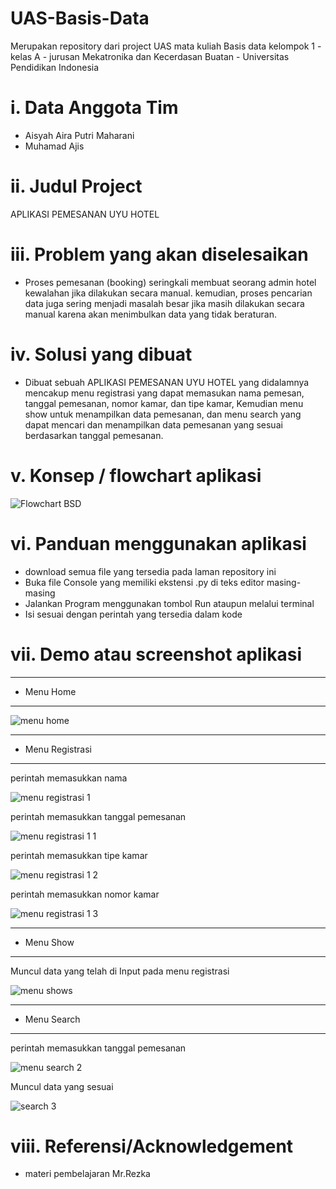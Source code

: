 # UAS-Basis-Data
Merupakan repository dari project UAS mata kuliah Basis data kelompok 1 - kelas A - jurusan Mekatronika dan Kecerdasan Buatan - Universitas Pendidikan Indonesia

# i. Data Anggota Tim
- Aisyah Aira Putri Maharani 
- Muhamad Ajis

# ii.	Judul Project
APLIKASI PEMESANAN UYU HOTEL 

# iii.	Problem yang akan diselesaikan
- Proses pemesanan (booking) seringkali membuat seorang admin hotel kewalahan jika dilakukan secara manual. kemudian, proses pencarian data juga sering menjadi masalah besar jika masih dilakukan secara manual karena akan menimbulkan data yang tidak beraturan. 
 
# iv.	Solusi yang dibuat
- Dibuat sebuah APLIKASI PEMESANAN UYU HOTEL yang didalamnya mencakup menu registrasi yang dapat memasukan nama pemesan, tanggal pemesanan, nomor kamar, dan tipe kamar, Kemudian menu show untuk menampilkan data pemesanan, dan menu search yang dapat mencari dan menampilkan data pemesanan yang sesuai berdasarkan tanggal pemesanan.

# v.	Konsep / flowchart aplikasi 
![Flowchart BSD](https://user-images.githubusercontent.com/92429478/173184572-9e08975c-6e7a-4808-b57f-4c02d9bdcc75.jpeg)

# vi.	Panduan menggunakan aplikasi
- download semua file yang tersedia pada laman repository ini 
- Buka file Console yang memiliki ekstensi .py di teks editor masing-masing
- Jalankan Program menggunakan tombol Run ataupun melalui terminal 
- Isi sesuai dengan perintah yang tersedia dalam kode

# vii.	Demo atau screenshot aplikasi 
-----------------------------------------------------------------------------------------------------------------------------------------------------------------------
- Menu Home 
-----------------------------------------------------------------------------------------------------------------------------------------------------------------------

![menu home](https://user-images.githubusercontent.com/92429478/173183401-45ac8fa5-32c0-4659-a4d3-d5f32c3029fc.jpeg)

-----------------------------------------------------------------------------------------------------------------------------------------------------------------------
- Menu Registrasi
-----------------------------------------------------------------------------------------------------------------------------------------------------------------------
perintah memasukkan nama 

![menu registrasi 1](https://user-images.githubusercontent.com/92429478/173183681-329d561c-083a-4bf7-a62d-f402eba6c557.jpeg)

perintah memasukkan tanggal pemesanan

![menu registrasi 1 1](https://user-images.githubusercontent.com/92429478/173183813-d2f87648-1d31-4c1d-83eb-370a428cd300.jpeg)

perintah memasukkan tipe kamar

![menu registrasi 1 2](https://user-images.githubusercontent.com/92429478/173183892-1d228241-915f-432e-96e4-abc21d116dc8.jpeg)

perintah memasukkan nomor kamar

![menu registrasi 1 3](https://user-images.githubusercontent.com/92429478/173183954-02540395-04ba-42d7-b9ea-51438e1d4b9d.jpeg)

-----------------------------------------------------------------------------------------------------------------------------------------------------------------------
- Menu Show
-----------------------------------------------------------------------------------------------------------------------------------------------------------------------

Muncul data yang telah di Input pada menu registrasi 

![menu shows](https://user-images.githubusercontent.com/92429478/173184066-17c14d78-a32c-4e9a-b73a-7df26529fef5.jpeg)

-----------------------------------------------------------------------------------------------------------------------------------------------------------------------
- Menu Search
-----------------------------------------------------------------------------------------------------------------------------------------------------------------------

perintah memasukkan tanggal pemesanan

![menu search 2](https://user-images.githubusercontent.com/92429478/173184295-58fdcf93-42de-44f3-accc-3a3ac13516bb.jpeg)

Muncul data yang sesuai 

![search 3](https://user-images.githubusercontent.com/92429478/173184380-ca330916-c19d-4d4d-adce-993592defd46.jpeg)


# viii.	Referensi/Acknowledgement
- materi pembelajaran Mr.Rezka
